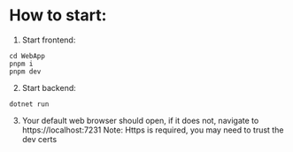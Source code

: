 # How to start:

1. Start frontend:
```shell
cd WebApp
pnpm i
pnpm dev
```

2. Start backend:
```shell
dotnet run
```

3. Your default web browser should open, if it does not, navigate to https://localhost:7231
Note: Https is required, you may need to trust the dev certs

